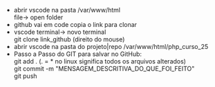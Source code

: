 - abrir vscode na pasta /var/www/html<br>
file-> open folder<br>
- github vai em code copia o link para clonar<br>
- vscode terminal-> novo terminal<br>
git clone link_github (direito do mouse)<br>
- abrir vscode na pasta do projeto|repo /var/www/html/php_curso_25<br>
- Passo a Passo do GIT para salvar no GitHub:<br>
git add . (. = * no linux significa todos os arquivos alterados)<br>
git commit -m "MENSAGEM_DESCRITIVA_DO_QUE_FOI_FEITO"<br>
git push
